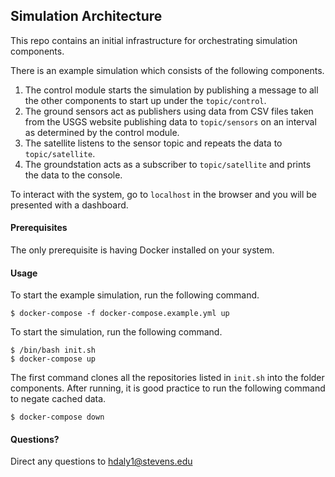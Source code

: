 ## Simulation Architecture

This repo contains an initial infrastructure for orchestrating simulation components.

There is an example simulation which consists of the following components.
1. The control module starts the simulation by publishing a message to all the other components to start up under the `topic/control`.
2. The ground sensors act as publishers using data from CSV files taken from the USGS website publishing data to `topic/sensors` on an interval as determined by the control module.
3. The satellite listens to the sensor topic and repeats the data to `topic/satellite`.
4. The groundstation acts as a subscriber to `topic/satellite` and prints the data to the console.

To interact with the system, go to `localhost` in the browser and you will be presented with a dashboard.

#### Prerequisites

The only prerequisite is having Docker installed on your system.

#### Usage

To start the example simulation, run the following command.

```console
$ docker-compose -f docker-compose.example.yml up
```

To start the simulation, run the following command.

```console
$ /bin/bash init.sh
$ docker-compose up
```

The first command clones all the repositories listed in `init.sh` into the folder components. After running, it is good practice to run the following command to negate cached data.

```console
$ docker-compose down
```

#### Questions?
Direct any questions to hdaly1@stevens.edu
